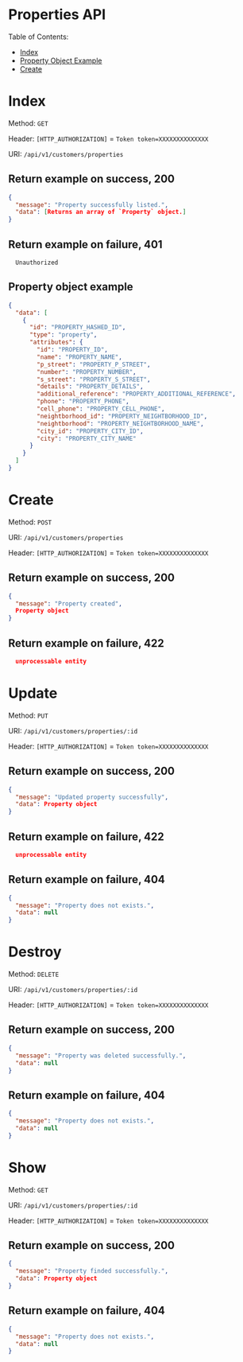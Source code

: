 # Properties API

Table of Contents:

- [Index](#index)
- [Property Object Example](#property-object-example)
- [Create](#create)

# Index

Method: `GET`

Header: `[HTTP_AUTHORIZATION]` = `Token token=XXXXXXXXXXXXXX`

URI: `/api/v1/customers/properties`

## Return example on success, 200

```json
{
  "message": "Property successfully listed.",
  "data": [Returns an array of `Property` object.]
}

```

## Return example on failure, 401

```
  Unauthorized

```


## Property object example

```json
{
  "data": [
    {
      "id": "PROPERTY_HASHED_ID",
      "type": "property",
      "attributes": {
        "id": "PROPERTY_ID",
        "name": "PROPERTY_NAME",
        "p_street": "PROPERTY_P_STREET",
        "number": "PROPERTY_NUMBER",
        "s_street": "PROPERTY_S_STREET",
        "details": "PROPERTY_DETAILS",
        "additional_reference": "PROPERTY_ADDITIONAL_REFERENCE",
        "phone": "PROPERTY_PHONE",
        "cell_phone": "PROPERTY_CELL_PHONE",
        "neightborhood_id": "PROPERTY_NEIGHTBORHOOD_ID",
        "neightborhood": "PROPERTY_NEIGHTBORHOOD_NAME",
        "city_id": "PROPERTY_CITY_ID",
        "city": "PROPERTY_CITY_NAME"
      }
    }
  ]
}
```

# Create

Method: `POST`

URI: `/api/v1/customers/properties`

Header: `[HTTP_AUTHORIZATION]` = `Token token=XXXXXXXXXXXXXX`

## Return example on success, 200

```json
{
  "message": "Property created",
  Property object
}

```

## Return example on failure, 422

```json
  unprocessable entity
```

# Update

Method: `PUT`

URI: `/api/v1/customers/properties/:id`

Header: `[HTTP_AUTHORIZATION]` = `Token token=XXXXXXXXXXXXXX`

## Return example on success, 200

```json
{
  "message": "Updated property successfully",
  "data": Property object
}

```

## Return example on failure, 422

```json
  unprocessable entity
```

## Return example on failure, 404

```json
{
  "message": "Property does not exists.",
  "data": null
}
```

# Destroy

Method: `DELETE`

URI: `/api/v1/customers/properties/:id`

Header: `[HTTP_AUTHORIZATION]` = `Token token=XXXXXXXXXXXXXX`

## Return example on success, 200

```json
{
  "message": "Property was deleted successfully.",
  "data": null
}

```

## Return example on failure, 404

```json
{
  "message": "Property does not exists.",
  "data": null
}
```

# Show

Method: `GET`

URI: `/api/v1/customers/properties/:id`

Header: `[HTTP_AUTHORIZATION]` = `Token token=XXXXXXXXXXXXXX`

## Return example on success, 200

```json
{
  "message": "Property finded successfully.",
  "data": Property object
}

```

## Return example on failure, 404

```json
{
  "message": "Property does not exists.",
  "data": null
}
```